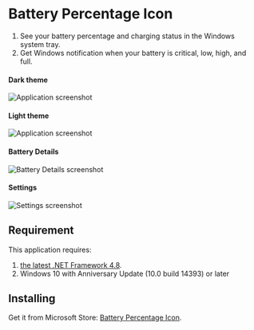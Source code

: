 # Battery Percentage Icon
1. See your battery percentage and charging status in the Windows system tray.
2. Get Windows notification when your battery is critical, low, high, and full.

#### Dark theme
![Application screenshot](https://raw.githubusercontent.com/I-Dude/percentage/master/dark.png)

#### Light theme
![Application screenshot](https://raw.githubusercontent.com/I-Dude/percentage/master/light.png)

#### Battery Details
![Battery Details screenshot](https://raw.githubusercontent.com/I-Dude/Percentage/master/details.png)

#### Settings
![Settings screenshot](https://raw.githubusercontent.com/I-Dude/Percentage/master/settings.png)

## Requirement
This application requires:
1. [the latest .NET Framework 4.8](https://dotnet.microsoft.com/download/dotnet-framework/net48).
2. Windows 10 with Anniversary Update (10.0 build 14393) or later

## Installing
Get it from Microsoft Store: [Battery Percentage Icon](https://www.microsoft.com/store/productId/9PCKT2B7DZMW).
